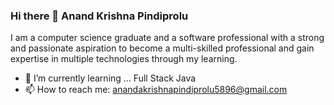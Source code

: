 ### Hi there 👋 Anand Krishna Pindiprolu

I am a computer science graduate and a software professional with a strong and passionate aspiration to become a multi-skilled professional and gain expertise in multiple technologies through my learning.
<!--
**anandkrishnapindiprolu/anandkrishnapindiprolu** is a ✨ _special_ ✨ repository because its `README.md` (this file) appears on your GitHub profile.

Here are some ideas to get you started:
-->

- 🌱 I’m currently learning ... Full Stack Java
- 📫 How to reach me:  anandakrishnapindiprolu5896@gmail.com

